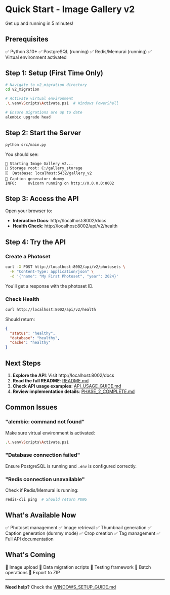 # Quick Start - Image Gallery v2

Get up and running in 5 minutes!

## Prerequisites

✅ Python 3.10+
✅ PostgreSQL (running)
✅ Redis/Memurai (running)
✅ Virtual environment activated

## Step 1: Setup (First Time Only)

```bash
# Navigate to v2_migration directory
cd v2_migration

# Activate virtual environment
.\.venv\Scripts\Activate.ps1  # Windows PowerShell

# Ensure migrations are up to date
alembic upgrade head
```

## Step 2: Start the Server

```bash
python src/main.py
```

You should see:
```
🚀 Starting Image Gallery v2...
📁 Storage root: C:/gallery_storage
🗄️  Database: localhost:5432/gallery_v2
📝 Caption generator: dummy
INFO:     Uvicorn running on http://0.0.0.0:8002
```

## Step 3: Access the API

Open your browser to:
- **Interactive Docs**: http://localhost:8002/docs
- **Health Check**: http://localhost:8002/api/v2/health

## Step 4: Try the API

### Create a Photoset

```bash
curl -X POST http://localhost:8002/api/v2/photosets \
  -H "Content-Type: application/json" \
  -d '{"name": "My First Photoset", "year": 2024}'
```

You'll get a response with the photoset ID.

### Check Health

```bash
curl http://localhost:8002/api/v2/health
```

Should return:
```json
{
  "status": "healthy",
  "database": "healthy",
  "cache": "healthy"
}
```

## Next Steps

1. **Explore the API**: Visit http://localhost:8002/docs
2. **Read the full README**: [README.md](README.md)
3. **Check API usage examples**: [API_USAGE_GUIDE.md](API_USAGE_GUIDE.md)
4. **Review implementation details**: [PHASE_2_COMPLETE.md](PHASE_2_COMPLETE.md)

## Common Issues

### "alembic: command not found"
Make sure virtual environment is activated:
```bash
.\.venv\Scripts\Activate.ps1
```

### "Database connection failed"
Ensure PostgreSQL is running and `.env` is configured correctly.

### "Redis connection unavailable"
Check if Redis/Memurai is running:
```bash
redis-cli ping  # Should return PONG
```

## What's Available Now

✅ Photoset management
✅ Image retrieval
✅ Thumbnail generation
✅ Caption generation (dummy mode)
✅ Crop creation
✅ Tag management
✅ Full API documentation

## What's Coming

🚧 Image upload
🚧 Data migration scripts
🚧 Testing framework
🚧 Batch operations
🚧 Export to ZIP

---

**Need help?** Check the [WINDOWS_SETUP_GUIDE.md](WINDOWS_SETUP_GUIDE.md)





